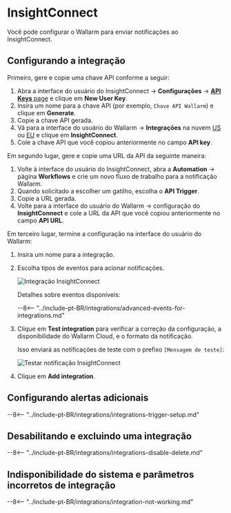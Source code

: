 # InsightConnect

Você pode configurar o Wallarm para enviar notificações ao InsightConnect.

## Configurando a integração

Primeiro, gere e copie uma chave API conforme a seguir:

1. Abra a interface do usuário do InsightConnect → **Configurações** → [**API Keys** page](https://insight.rapid7.com/platform#/apiKeyManagement) e clique em **New User Key**.
2. Insira um nome para a chave API (por exemplo, `Chave API Wallarm`) e clique em **Generate**.
3. Copie a chave API gerada.
4. Vá para a interface do usuário do Wallarm → **Integrações** na nuvem [US](https://us1.my.wallarm.com/integrations/) ou [EU](https://my.wallarm.com/integrations/) e clique em **InsightConnect**.
4. Cole a chave API que você copiou anteriormente no campo **API key**.

Em segundo lugar, gere e copie uma URL da API da seguinte maneira:

1. Volte à interface do usuário do InsightConnect, abra a **Automation** → página **Workflows** e crie um novo fluxo de trabalho para a notificação Wallarm.
2. Quando solicitado a escolher um gatilho, escolha o **API Trigger**.
3. Copie a URL gerada.
4. Volte para a interface do usuário do Wallarm → configuração do **InsightConnect** e cole a URL da API que você copiou anteriormente no campo **API URL**.

Em terceiro lugar, termine a configuração na interface do usuário do Wallarm:

1. Insira um nome para a integração.
1. Escolha tipos de eventos para acionar notificações.

    ![Integração InsightConnect](../../../images/user-guides/settings/integrations/add-insightconnect-integration.png)

    Detalhes sobre eventos disponíveis:

    --8<-- "../include-pt-BR/integrations/advanced-events-for-integrations.md"

1. Clique em **Test integration** para verificar a correção da configuração, a disponibilidade do Wallarm Cloud, e o formato da notificação.

    Isso enviará as notificações de teste com o prefixo `[Mensagem de teste]`:

    ![Testar notificação InsightConnect](../../../images/user-guides/settings/integrations/test-insightconnect-scope-changed.png)

1. Clique em **Add integration**.

## Configurando alertas adicionais

--8<-- "../include-pt-BR/integrations/integrations-trigger-setup.md"

## Desabilitando e excluindo uma integração

--8<-- "../include-pt-BR/integrations/integrations-disable-delete.md"

## Indisponibilidade do sistema e parâmetros incorretos de integração

--8<-- "../include-pt-BR/integrations/integration-not-working.md"